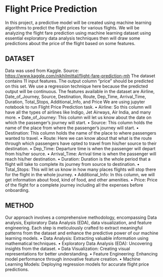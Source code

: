 # Flight Price Prediction

In this project, a predictive model will be created using machine learning algorithms to predict the flight prices for various flights. We will be analyzing the flight fare prediction using machine learning dataset using essential exploratory data analysis techniques then will draw some predictions about the price of the flight based on some features.

## DATASET

Data was used from Kaggle.
Source: https://www.kaggle.com/nikhilmittal/flight-fare-prediction-mh
The dataset contains 11 input features. The output column “price” should be predicted on this set. We use a regression technique here because the predicted output will be continuous. The features available in the dataset are Airline, Date_of_Journey, Source, Destination, Route, Dep_Time, Arrival_Time, Duration, Total_Stops, Additional_Info, and Price
We are using jupyter notebook to run Flight Price Prediction task.
•	Airline: So this column will have all the types of airlines like Indigo, Jet Airways, Air India, and many more.
•	Date_of_Journey: This column will let us know about the date on which the passenger’s journey will start.
•	Source: This column holds the name of the place from where the passenger’s journey will start.
•	Destination: This column holds the name of the place to where passengers wanted to travel.
•	Route: Here we can know about that what is the route through which passengers have opted to travel from his/her source to their destination.
•	Dep_Time: Departure time is when the passenger will depart from his/her source.
•	Arrival_Time: Arrival time is when the passenger will reach his/her destination.
•	Duration: Duration is the whole period that a flight will take to complete its journey from source to destination.
•	Total_Stops: This will let us know in how many places flights will stop there for the flight in the whole journey.
•	Additional_Info: In this column, we will get information about food, kind of food, and other amenities.
•	Price: Price of the flight for a complete journey including all the expenses before onboarding.

## METHOD

Our approach involves a comprehensive methodology, encompassing Data analysis, Exploratory Data Analysis (EDA), data visualization, and feature engineering. Each step is meticulously crafted to extract meaningful patterns from the dataset and enhance the predictive power of our machine learning models.
•	Data Analysis: Extracting valuable information using mathematical techniques.
•	Exploratory Data Analysis (EDA): Uncovering insights from the dataset.
•	Data Visualization: Creating visual representations for better understanding.
•	Feature Engineering: Enhancing model performance through innovative feature creation.
•	Machine Learning Models: Deploying regression models for accurate flight price predictions.
